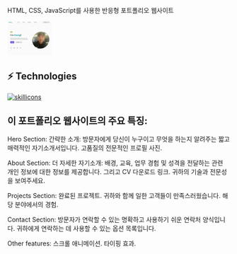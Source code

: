 HTML, CSS, JavaScript를 사용한 반응형 포트폴리오 웹사이트

<img src="./assets/images/main.png" alt="main 캡쳐사진" width="100px" />
    
  ## ⚡ Technologies

[![skillicons](https://skillicons.dev/icons?i=html,css,javascript,scrollreveal,typed.js)](https://skillicons.dev)

## 이 포트폴리오 웹사이트의 주요 특징:

Hero Section:
간략한 소개: 방문자에게 당신이 누구이고 무엇을 하는지 알려주는 짧고 매력적인 자기소개서입니다.
고품질의 전문적인 프로필 사진.

About Section:
더 자세한 자기소개: 배경, 교육, 업무 경험 및 성격을 전달하는 관련 개인 정보에 대한 정보를 제공합니다. 그리고 CV 다운로드 링크.
귀하의 기술과 전문성을 보여주세요.

Projects Section:
완료된 프로젝트.
귀하와 함께 일한 고객들이 만족스러웠습니다.
해당 분야에서의 경험.

Contact Section:
방문자가 연락할 수 있는 명확하고 사용하기 쉬운 연락처 양식입니다.
귀하에게 연락하는 데 사용할 수 있는 옵션 목록입니다.

Other features:
스크롤 애니메이션.
타이핑 효과.
